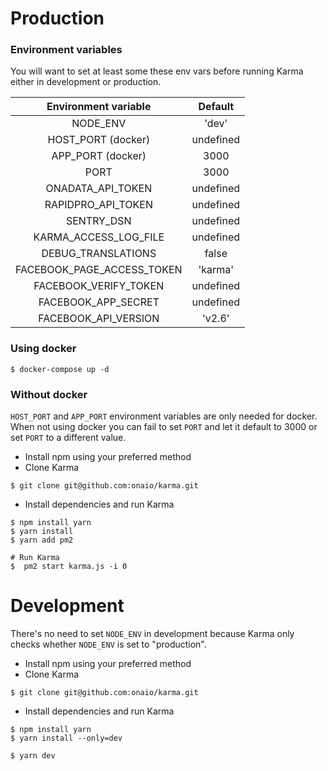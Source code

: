 # Production

### Environment variables

You will want to set at least some these env vars before running Karma either
in development or production.

|     Environment variable     |  Default  |
|:----------------------------:|:---------:|
|      NODE_ENV                |   'dev'   |
|      HOST_PORT (docker)      | undefined |
|      APP_PORT (docker)       |   3000    |
|      PORT                    |   3000    |
|      ONADATA_API_TOKEN       | undefined |
|      RAPIDPRO_API_TOKEN      | undefined |
|      SENTRY_DSN              | undefined |
|      KARMA_ACCESS_LOG_FILE   | undefined |
|      DEBUG_TRANSLATIONS      |   false   |
|   FACEBOOK_PAGE_ACCESS_TOKEN |  'karma'  |
|   FACEBOOK_VERIFY_TOKEN      | undefined |
|   FACEBOOK_APP_SECRET        | undefined |
|   FACEBOOK_API_VERSION       |   'v2.6'  |


### Using docker

```
$ docker-compose up -d
```

### Without docker
`HOST_PORT` and `APP_PORT` environment variables are only needed for docker.
When not using docker you can fail to set `PORT` and let it default to 3000
or set `PORT` to a different value.

* Install npm using your preferred method
* Clone Karma
```
$ git clone git@github.com:onaio/karma.git
```

* Install dependencies and run Karma
```
$ npm install yarn
$ yarn install
$ yarn add pm2

# Run Karma
$  pm2 start karma.js -i 0
```

# Development

There's no need to set `NODE_ENV` in development because Karma only
checks whether `NODE_ENV` is set to "production".


* Install npm using your preferred method
* Clone Karma
```
$ git clone git@github.com:onaio/karma.git
```

* Install dependencies and run Karma
```
$ npm install yarn
$ yarn install --only=dev

$ yarn dev
```
